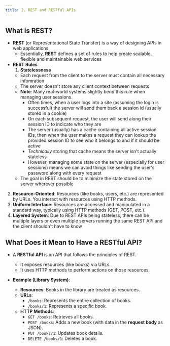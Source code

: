 ```yaml
---
title: 2. REST and RESTful APIs
---
```


## What is REST?
- **REST** (or Representational State Transfer) is a way of designing APIs in web applications
  - Essentially, **REST** defines a set of rules to help create scalable, flexible and maintainable web services
- **REST Rules**
  1. **Statelessness**
    - Each request from the client to the server must contain all necessary infomration
    - The server doesn't store any client context between requests
    - **Note**: Many real-world systems slightly _bend_ this rule when managing user sessions.
        - Often times, when a user logs into a site (assuming the login is successful) the server will send them back a session id (usually stored in a cookie)
        - On each subsequent request, the user will send along their session ID to indicate who they are
        - The server (usually) has a cache containing all active session IDs, then when the user makes a request they can lookup the provided session ID to see who it belongs to and if it should be active
        - _Technically_ storing that cache means the server isn't actually stateless
        - However, managing some state on the server (especially for user sessions) means we can avoid things like sending the user's password along with every request
    - The goal in REST should be to minimize the state stored on the server wherever possible
2. **Resource-Oriented**: Resources (like books, users, etc.) are represented by URLs. You interact with resources using HTTP methods.
3. **Uniform Interface**: Resources are accessed and manipulated in a standard way, typically using HTTP methods (GET, POST, etc.).
4. **Layered System**: Due to REST APIs being stateless, there can be multiple layers or even multiple servers running the same REST API and the client shouldn't have to know

## What Does it Mean to Have a RESTful API?
- A **RESTful API** is an API that follows the principles of REST.
  - It exposes resources (like books) via URLs.
  - It uses HTTP methods to perform actions on those resources.
  
- **Example (Library System)**:
  - **Resources**: Books in the library are treated as resources.
  - **URLs**: 
    - `/books`: Represents the entire collection of books.
    - `/books/1`: Represents a specific book.
  - **HTTP Methods**:
    - `GET /books`: Retrieves all books.
    - `POST /books`: Adds a new book (with data in the **request body** as JSON).
    - `PUT /books/1`: Updates book details.
    - `DELETE /books/1`: Deletes a book.